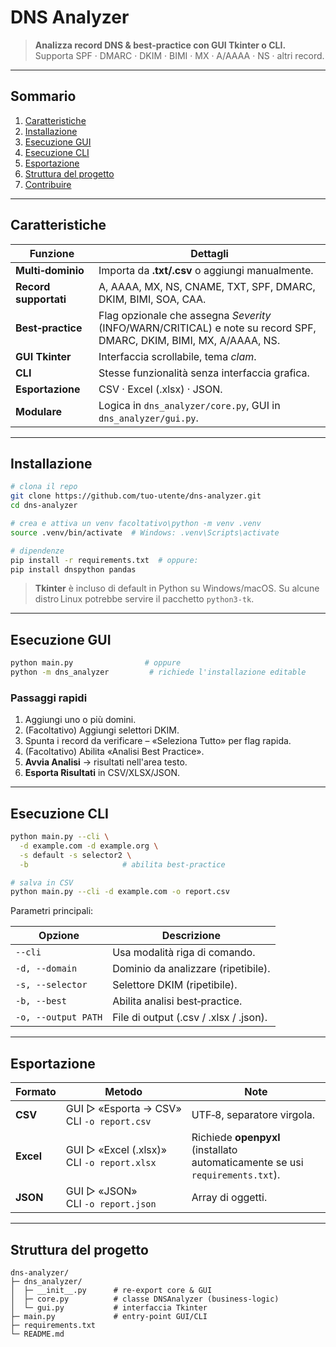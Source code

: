 # DNS Analyzer

> **Analizza record DNS & best‑practice con GUI Tkinter o CLI.**
> Supporta SPF · DMARC · DKIM · BIMI · MX · A/AAAA · NS · altri record.

---

## Sommario

1. [Caratteristiche](#caratteristiche)
2. [Installazione](#installazione)
3. [Esecuzione GUI](#esecuzione-gui)
4. [Esecuzione CLI](#esecuzione-cli)
5. [Esportazione](#esportazione)
6. [Struttura del progetto](#struttura-del-progetto)
7. [Contribuire](#contribuire)

---

## Caratteristiche

| Funzione              | Dettagli                                                                                                            |
| --------------------- | ------------------------------------------------------------------------------------------------------------------- |
| **Multi‑dominio**     | Importa da **.txt/.csv** o aggiungi manualmente.                                                                    |
| **Record supportati** | A, AAAA, MX, NS, CNAME, TXT, SPF, DMARC, DKIM, BIMI, SOA, CAA.                                                      |
| **Best‑practice**     | Flag opzionale che assegna *Severity* (INFO/WARN/CRITICAL) e note su record SPF, DMARC, DKIM, BIMI, MX, A/AAAA, NS. |
| **GUI Tkinter**       | Interfaccia scrollabile, tema *clam*.                                                                               |
| **CLI**               | Stesse funzionalità senza interfaccia grafica.                                                                      |
| **Esportazione**      | CSV · Excel (.xlsx) · JSON.                                                                                         |
| **Modulare**          | Logica in `dns_analyzer/core.py`, GUI in `dns_analyzer/gui.py`.                                                     |

---

## Installazione

```bash
# clona il repo
git clone https://github.com/tuo-utente/dns-analyzer.git
cd dns-analyzer

# crea e attiva un venv facoltativo\python -m venv .venv
source .venv/bin/activate  # Windows: .venv\Scripts\activate

# dipendenze
pip install -r requirements.txt  # oppure:
pip install dnspython pandas
```

> **Tkinter** è incluso di default in Python su Windows/macOS. Su alcune distro Linux potrebbe servire il pacchetto `python3‑tk`.

---

## Esecuzione GUI

```bash
python main.py                # oppure
python -m dns_analyzer         # richiede l'installazione editable
```

### Passaggi rapidi

1. Aggiungi uno o più domini.
2. (Facoltativo) Aggiungi selettori DKIM.
3. Spunta i record da verificare – «Seleziona Tutto» per flag rapida.
4. (Facoltativo) Abilita «Analisi Best Practice».
5. **Avvia Analisi** → risultati nell'area testo.
6. **Esporta Risultati** in CSV/XLSX/JSON.

---

## Esecuzione CLI

```bash
python main.py --cli \
  -d example.com -d example.org \
  -s default -s selector2 \
  -b                     # abilita best‑practice

# salva in CSV
python main.py --cli -d example.com -o report.csv
```

Parametri principali:

| Opzione             | Descrizione                            |
| ------------------- | -------------------------------------- |
| `--cli`             | Usa modalità riga di comando.          |
| `-d, --domain`      | Dominio da analizzare (ripetibile).    |
| `-s, --selector`    | Selettore DKIM (ripetibile).           |
| `-b, --best`        | Abilita analisi best‑practice.         |
| `-o, --output PATH` | File di output (.csv / .xlsx / .json). |

---

## Esportazione

| Formato   | Metodo                                        | Note                                                                          |
| --------- | --------------------------------------------- | ----------------------------------------------------------------------------- |
| **CSV**   | GUI ▷ «Esporta → CSV»<br>CLI `-o report.csv`  | UTF‑8, separatore virgola.                                                    |
| **Excel** | GUI ▷ «Excel (.xlsx)»<br>CLI `-o report.xlsx` | Richiede **openpyxl** (installato automaticamente se usi `requirements.txt`). |
| **JSON**  | GUI ▷ «JSON»<br>CLI `-o report.json`          | Array di oggetti.                                                             |

---

## Struttura del progetto

```
dns-analyzer/
├─ dns_analyzer/
│  ├─ __init__.py      # re‑export core & GUI
│  ├─ core.py          # classe DNSAnalyzer (business‑logic)
│  └─ gui.py           # interfaccia Tkinter
├─ main.py             # entry‑point GUI/CLI
├─ requirements.txt
└─ README.md
```


